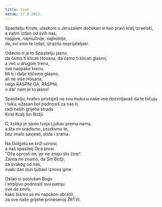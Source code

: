```yaml
---
title: Isus
datum: 17.8.2023.
---
```

Spasitelju Kriste,
ulaskom u Jeruzalem dočekan si kao pravi kralj Izraelski,  
a zatim izdan od svih nas,  
najgore, najmučnije, najbolnije,  
da, svi smo te izdali, izrazito neprijateljski.

Odavno ti je to Spasitelju jasno,  
da ćemo ti klicati Hosana, da ćemo ti klicati glasno,  
a već u drugom trenu,  
sve naopako krenu.  
Mi ti i dalje kličemo glasno,  
ali ne više Hosana,  
nego RASPNI GA, RASPNI,  
o dal' nam je to jasno!  

Spasitelju, hrabro pristaješ na svu muku u naše ime dozvoljavaš da te bičuju i tuku, užasan bol podnosiš za nas ti,  
radi naših grijeha strada  
Krist Kralj Sin Božji.  

O, kolika je samo tvoja Ljubav prema nama,  
a šta mi uradismo, osudismo te,  
bez imalo savjesti, stida i srama.  

Na Golgotu se križ uznosi,  
a naš spasitelj Oca prosi.  
"Oče oprosti im, jer ne znaju što čine".  
Zaista ne znamo, da Sin Božji,  
za svakog od nas,  
svaki dan pun ljubavi iznova gine. 

Ostao si poslušan Bogu  
i strpljivo podnosiš svu patnju  
sve do smrti,  
kako bismo se mi napokon obratili,  
za sve naše grijehe prinesenoj ŽRTVI.